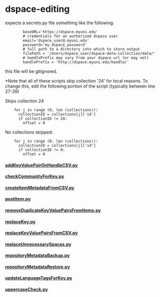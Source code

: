 # dspace-editing

expects a secrets.py file something like the following:
```
        baseURL='https://dspace.myuni.edu'
        # credentials for an authorized dspace user
        email='dspace_user@.myuni.edu'
        password='my_dspace_password'
        # full path to a directory into which to store output
        filePath = '/Users/dspace_user/dspace-data-collection/data/'
        # handlePrefix may vary from your dspace url (or may not)
        handlePrefix = 'http://dspace.myuni.edu/handle/'
```
this file will be gitignored.

*Note that all of these scripts skip collection '24' for local reasons. To change this, edit the following portion of the script (typically between line 27-39)

Skips collection 24 

        for j in range (0, len (collections)):
          collectionID = collections[j]['id']
          if collectionID != 24:
            offset = 0
            
No collections skipped:

        for j in range (0, len (collections)):
          collectionID = collections[j]['id']
          if collectionID != 0:
            offset = 0

#### [addKeyValuePairOnHandleCSV.py](addKeyValuePairOnHandleCSV.py)

#### [checkCommunityForKey.py](checkCommunityForKey.py)

#### [createItemMetadataFromCSV.py](createItemMetadataFromCSV.py)

#### [postItem.py](postItem.py)

#### [removeDuplicateKeyValuePairsFromItems.py](removeDuplicateKeyValuePairsFromItems.py)

#### [replaceKey.py](replaceKey.py)

#### [replaceKeyValuePairsFromCSV.py](replaceKeyValuePairsFromCSV.py)

#### [replaceUnnecessarySpaces.py](replaceUnnecessarySpaces.py)

#### [repositoryMetadataBackup.py](repositoryMetadataBackup.py)

#### [repositoryMetadataRestore.py](repositoryMetadataRestore.py)

#### [updateLanguageTagsForKey.py](updateLanguageTagsForKey.py)

#### [uppercaseCheck.py](uppercaseCheck.py)
